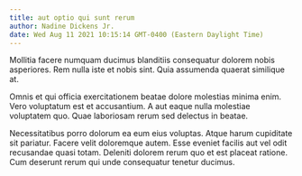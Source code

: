 ```yaml
---
title: aut optio qui sunt rerum
author: Nadine Dickens Jr.
date: Wed Aug 11 2021 10:15:14 GMT-0400 (Eastern Daylight Time)
---
```

Mollitia facere numquam ducimus blanditiis consequatur dolorem nobis asperiores. Rem nulla iste et nobis sint. Quia assumenda quaerat similique at.

 Omnis et qui officia exercitationem beatae dolore molestias minima enim. Vero voluptatum est et accusantium. A aut eaque nulla molestiae voluptatem quo. Quae laboriosam rerum sed delectus in beatae.

 Necessitatibus porro dolorum ea eum eius voluptas. Atque harum cupiditate sit pariatur. Facere velit doloremque autem. Esse eveniet facilis aut vel odit recusandae quasi totam. Deleniti dolorem rerum quo et est placeat ratione. Cum deserunt rerum qui unde consequatur tenetur ducimus.